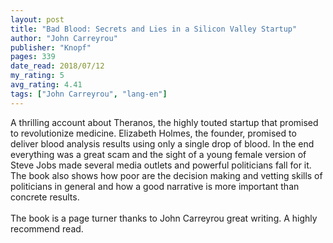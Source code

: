 ```yaml
---
layout: post
title: "Bad Blood: Secrets and Lies in a Silicon Valley Startup"
author: "John Carreyrou"
publisher: "Knopf"
pages: 339
date_read: 2018/07/12
my_rating: 5
avg_rating: 4.41
tags: ["John Carreyrou", "lang-en"]
---
```


A thrilling account about Theranos, the highly touted startup that promised to revolutionize medicine. Elizabeth Holmes, the founder, promised to deliver blood analysis results using only a single drop of blood. In the end everything was a great scam and the sight of a young female version of Steve Jobs made several media outlets and powerful politicians fall for it. The book also shows how poor are the decision making and vetting skills of politicians in general and how a good narrative is more important than concrete results. <br/><br/>The book is a page turner thanks to John Carreyrou great writing. A highly recommend read.

